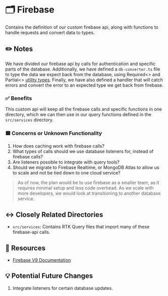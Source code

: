 # 🗂 Firebase
Contains the definition of our custom firebase api, along with functions to handle requests and convert data to types.

## ✏️ Notes
We have divided our firebase api by calls for authentication and specific parts of the database. Additionally, we have defined a `db-converter.ts` file to type the data we expect back from the database, using Required<> and Partial<> [utility types](https://www.typescriptlang.org/docs/handbook/utility-types.html). Finally, we have also defined a handler that will catch errors and convert the error to an expected type we get back from firebase.

### ✅ Benefits
This custom api will keep all the firebase calls and specific functions in one directory, which we can then use in our query functions defined in the `src/services` directory.

### 🟥 Concerns or Unknown Functionality
1. How does caching work with firebase calls?
2. What types of calls should we use database listeners for, instead of firebase calls?
3. Are listeners possible to integrate with query tools?
4. Should we migrate to Firebase Realtime, or MongoDB Atlas to allow us to scale and not be tied down to one cloud service?
> As of now, the plan would be to use firebase as a smaller team, as it requires minimal setup and less code overhead. As we scale with more developers, we would look at transitioning to another database service.


## ↔️ Closely Related Directories
- `src/services`: Contains RTK Query files that import many of these firebase-api calls.

## 🔗 Resources
- [Firebase V9 Documentation](https://firebase.google.com/docs/web/modular-upgrade)

## 💡 Potential Future Changes
1. Integrate listeners for certain database updates.